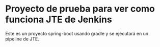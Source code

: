 # Proyecto de prueba para ver como funciona JTE de Jenkins
Este es un proyecto spring-boot usando gradle y se ejecutará en un pipeline de JTE.
